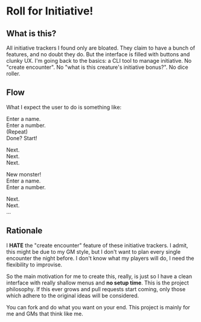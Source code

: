 # Roll for Initiative!

## What is this?
All initiative trackers I found only are bloated. They claim to have a bunch of features, and no doubt they do.
But the interface is filled with buttons and clunky UX. I'm going back to the basics: a CLI tool to manage
initiative. No "create encounter". No "what is this creature's initiative bonus?". No dice roller.

## Flow
What I expect the user to do is something like:

Enter a name.  
Enter a number.  
(Repeat)  
Done? Start!

Next.  
Next.  
Next.

New monster!  
Enter a name.  
Enter a number.  

Next.  
Next.  
...

## Rationale

I **HATE** the "create encounter" feature of these initiative trackers. I admit, this might be due to my GM style,
but I don't want to plan every single encounter the night before. I don't know what my players will do, I need the
flexibility to improvise.

So the main motivation for me to create this, really, is just so I have a clean interface with really shallow menus
and **no setup time**. This is the project philosophy. If this ever grows and pull requests start coming, only those
which adhere to the original ideas will be considered.

You can fork and do what you want on your end. This project is mainly for me and GMs that think like me.
